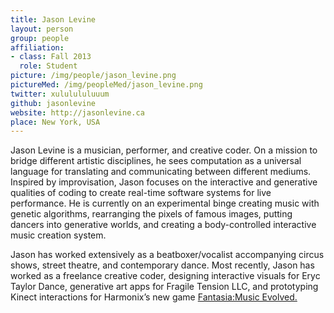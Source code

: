 ```yaml
---
title: Jason Levine
layout: person
group: people
affiliation:
- class: Fall 2013
  role: Student
picture: /img/people/jason_levine.png
pictureMed: /img/peopleMed/jason_levine.png
twitter: xululululuuum
github: jasonlevine
website: http://jasonlevine.ca
place: New York, USA
---
```

Jason Levine is a musician, performer, and creative coder. On a mission to bridge different artistic disciplines, he sees computation as a universal language for translating and communicating between different mediums. Inspired by improvisation, Jason focuses on the interactive and generative qualities of coding to create real-time software systems for live performance. He is currently on an experimental binge creating music with genetic algorithms, rearranging the pixels of famous images, putting dancers into generative worlds, and creating a body-controlled interactive music creation system.

Jason has worked extensively as a beatboxer/vocalist accompanying circus shows, street theatre, and contemporary dance. Most recently, Jason has worked as a freelance creative coder, designing interactive visuals for Eryc Taylor Dance, generative art apps for Fragile Tension LLC, and prototyping Kinect interactions for Harmonix’s new game [Fantasia:Music Evolved. ](http://www.gamespot.com/fantasia-music-evolved/videos/fantasia-music-evolved-directing-the-music-demo-e3-2013-6410179/)
